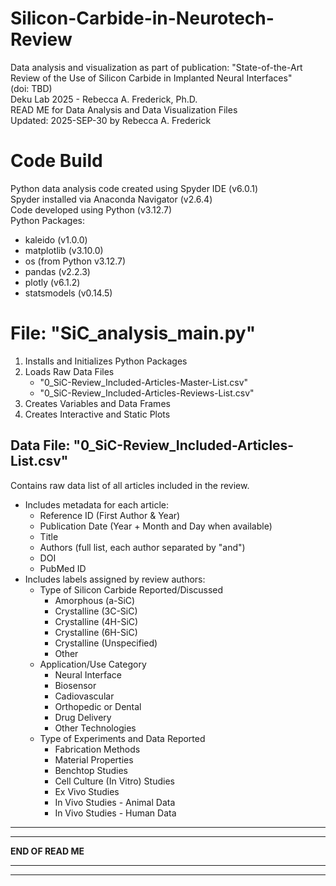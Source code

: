 # Silicon-Carbide-in-Neurotech-Review
Data analysis and visualization as part of publication: "State-of-the-Art Review of the Use of Silicon Carbide in Implanted Neural Interfaces" <br/>
(doi: TBD) <br/>
Deku Lab 2025 - Rebecca A. Frederick, Ph.D. <br/>
READ ME for Data Analysis and Data Visualization Files <br/>
Updated: 2025-SEP-30 by Rebecca A. Frederick


# Code Build
Python data analysis code created using Spyder IDE (v6.0.1) <br/>
Spyder installed via Anaconda Navigator (v2.6.4) <br/>
Code developed using Python (v3.12.7) <br/>
Python Packages:
- kaleido (v1.0.0)
- matplotlib (v3.10.0)
- os (from Python v3.12.7)
- pandas (v2.2.3)
- plotly (v6.1.2)
- statsmodels (v0.14.5)


# File: "SiC_analysis_main.py"
1. Installs and Initializes Python Packages
2. Loads Raw Data Files <br/>
   - "0_SiC-Review_Included-Articles-Master-List.csv"
   - "0_SiC-Review_Included-Articles-Reviews-List.csv"
3. Creates Variables and Data Frames
4. Creates Interactive and Static Plots


## Data File: "0_SiC-Review_Included-Articles-List.csv"
Contains raw data list of all articles included in the review.
- Includes metadata for each article:
    - Reference ID (First Author & Year)
    - Publication Date (Year + Month and Day when available)
    - Title
    - Authors (full list, each author separated by "and")
    - DOI
    - PubMed ID
- Includes labels assigned by review authors:
    - Type of Silicon Carbide Reported/Discussed
        - Amorphous (a-SiC)
        - Crystalline (3C-SiC)
        - Crystalline (4H-SiC)
        - Crystalline (6H-SiC)
        - Crystalline (Unspecified)
        - Other
    - Application/Use Category
        - Neural Interface
        - Biosensor
        - Cadiovascular
        - Orthopedic or Dental
        - Drug Delivery
        - Other Technologies
    - Type of Experiments and Data Reported
        - Fabrication Methods
        - Material Properties
        - Benchtop Studies
        - Cell Culture (In Vitro) Studies
        - Ex Vivo Studies
        - In Vivo Studies - Animal Data
        - In Vivo Studies - Human Data

**********************************************************************************************************
**********************************************************************************************************
**END OF READ ME**
**********************************************************************************************************
**********************************************************************************************************
